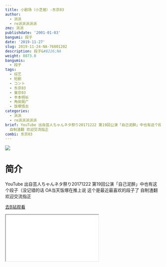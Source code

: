 ```yaml
---
title: 小剧场（小芝居）-东京03
author:
  - 派派
  - re派派派派派
zmz: 派派
publishdate: '2001-01-03'
bangumi: 段子
date: '2019-11-27'
slug: 2019-11-24-NA-76801202
description: 段子&#8226;NA
weight: 8873.0
bangumis:
  - 段子
tags:
  - 综艺
  - 短剧
  - コント
  - 东京03
  - 東京03
  - 丰本明长
  - 角田晃广
  - 饭塚悟志
categories:
  - 派派
  - re派派派派派
brief: YouTube 出自芸人ちゃんネタ祭り20171222 第19回公演「自己泥醉」中也有这个段子（没记错的话 OA当天饭塚在推上说 这个是最近最喜欢的段子了
  自制渣翻 欢迎交流指正
combi: 东京03
---
```

![](https://raw.githubusercontent.com/tcgriffith/owaraisite/master/static/tmpimg/f5477346ee5d945c9962f102fae931d1f2b94947.jpg.480.jpg)
# 简介  
YouTube 出自芸人ちゃんネタ祭り20171222
第19回公演「自己泥醉」中也有这个段子（没记错的话
OA当天饭塚在推上说 这个是最近最喜欢的段子了
自制渣翻 欢迎交流指正  

[去B站观看](https://www.bilibili.com/video/av76801202/)
<div class ="resp-container"><iframe class="testiframe" src="//player.bilibili.com/player.html?aid=76801202"", scrolling="no", allowfullscreen="true" > </iframe></div> 
